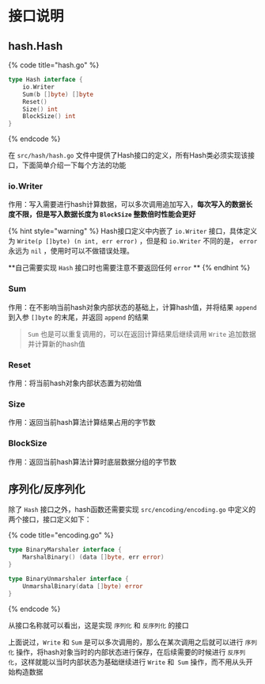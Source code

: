 # 接口说明

## hash.Hash

{% code title="hash.go" %}
```go
type Hash interface {
    io.Writer
    Sum(b []byte) []byte
    Reset()
    Size() int
    BlockSize() int
}
```
{% endcode %}

在 `src/hash/hash.go` 文件中提供了Hash接口的定义，所有Hash类必须实现该接口，下面简单介绍一下每个方法的功能

### io.Writer

作用：写入需要进行hash计算数据，可以多次调用追加写入，**每次写入的数据长度不限，但是写入数据长度为 `BlockSize` 整数倍时性能会更好**

{% hint style="warning" %}
Hash接口定义中内嵌了 `io.Writer` 接口，具体定义为 `Write(p []byte) (n int, err error)` ，但是和 `io.Writer` 不同的是， `error` 永远为 `nil` ，使用时可以不做错误处理。

**自己需要实现 `Hash` 接口时也需要注意不要返回任何 `error` **
{% endhint %}

### Sum

作用：在不影响当前hash对象内部状态的基础上，计算hash值，并将结果 `append` 到入参 `[]byte` 的末尾，并返回 `append` 的结果

> `Sum` 也是可以重复调用的，可以在返回计算结果后继续调用 `Write` 追加数据并计算新的hash值

### Reset

作用：将当前hash对象内部状态置为初始值

### Size

作用：返回当前hash算法计算结果占用的字节数

### BlockSize

作用：返回当前hash算法计算时底层数据分组的字节数

## 序列化/反序列化

除了 `Hash` 接口之外，hash函数还需要实现 `src/encoding/encoding.go` 中定义的两个接口，接口定义如下：

{% code title="encoding.go" %}
```go
type BinaryMarshaler interface {
    MarshalBinary() (data []byte, err error)
}

type BinaryUnmarshaler interface {
    UnmarshalBinary(data []byte) error
}
```
{% endcode %}

从接口名称就可以看出，这是实现 `序列化` 和 `反序列化` 的接口

上面说过，`Write` 和 `Sum` 是可以多次调用的，那么在某次调用之后就可以进行 `序列化` 操作，将hash对象当时的内部状态进行保存，在后续需要的时候进行 `反序列化`，这样就能以当时内部状态为基础继续进行 `Write` 和` Sum` 操作，而不用从头开始构造数据

